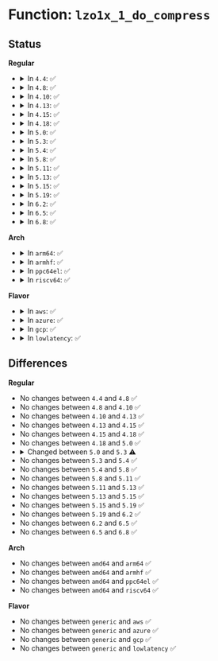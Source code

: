 # Function: <code>lzo1x_1_do_compress</code>

## Status
<b>Regular</b>
<ul>
<li>
<details>
<summary>In <code>4.4</code>: ✅</summary>

```c
size_t lzo1x_1_do_compress(const unsigned char *in, size_t in_len, unsigned char *out, size_t *out_len, size_t ti, void *wrkmem);
```

**Collision:** Unique Static

**Inline:** No

**Transformation:** False

**Instances:**

```
In lib/lzo/lzo1x_compress.c (ffffffff8140db90)
Location: lib/lzo/lzo1x_compress.c:21
Inline: False
Direct callers:
  - lib/lzo/lzo1x_compress.c:lzo1x_1_compress
```
**Symbols:**

```
ffffffff8140db90-ffffffff8140df0f: lzo1x_1_do_compress (STB_LOCAL)
```
</details>
</li>
<li>
<details>
<summary>In <code>4.8</code>: ✅</summary>

```c
size_t lzo1x_1_do_compress(const unsigned char *in, size_t in_len, unsigned char *out, size_t *out_len, size_t ti, void *wrkmem);
```

**Collision:** Unique Static

**Inline:** No

**Transformation:** False

**Instances:**

```
In lib/lzo/lzo1x_compress.c (ffffffff814558b0)
Location: lib/lzo/lzo1x_compress.c:21
Inline: False
Direct callers:
  - lib/lzo/lzo1x_compress.c:lzo1x_1_compress
```
**Symbols:**

```
ffffffff814558b0-ffffffff81455c4c: lzo1x_1_do_compress (STB_LOCAL)
```
</details>
</li>
<li>
<details>
<summary>In <code>4.10</code>: ✅</summary>

```c
size_t lzo1x_1_do_compress(const unsigned char *in, size_t in_len, unsigned char *out, size_t *out_len, size_t ti, void *wrkmem);
```

**Collision:** Unique Static

**Inline:** No

**Transformation:** False

**Instances:**

```
In lib/lzo/lzo1x_compress.c (ffffffff81474270)
Location: lib/lzo/lzo1x_compress.c:21
Inline: False
Direct callers:
  - lib/lzo/lzo1x_compress.c:lzo1x_1_compress
```
**Symbols:**

```
ffffffff81474270-ffffffff8147460c: lzo1x_1_do_compress (STB_LOCAL)
```
</details>
</li>
<li>
<details>
<summary>In <code>4.13</code>: ✅</summary>

```c
size_t lzo1x_1_do_compress(const unsigned char *in, size_t in_len, unsigned char *out, size_t *out_len, size_t ti, void *wrkmem);
```

**Collision:** Unique Static

**Inline:** No

**Transformation:** False

**Instances:**

```
In lib/lzo/lzo1x_compress.c (ffffffff81479570)
Location: lib/lzo/lzo1x_compress.c:21
Inline: False
Direct callers:
  - lib/lzo/lzo1x_compress.c:lzo1x_1_compress
```
**Symbols:**

```
ffffffff81479570-ffffffff814798ea: lzo1x_1_do_compress (STB_LOCAL)
```
</details>
</li>
<li>
<details>
<summary>In <code>4.15</code>: ✅</summary>

```c
size_t lzo1x_1_do_compress(const unsigned char *in, size_t in_len, unsigned char *out, size_t *out_len, size_t ti, void *wrkmem);
```

**Collision:** Unique Static

**Inline:** No

**Transformation:** False

**Instances:**

```
In lib/lzo/lzo1x_compress.c (ffffffff814a6910)
Location: lib/lzo/lzo1x_compress.c:21
Inline: False
Direct callers:
  - lib/lzo/lzo1x_compress.c:lzo1x_1_compress
```
**Symbols:**

```
ffffffff814a6910-ffffffff814a6c8a: lzo1x_1_do_compress (STB_LOCAL)
```
</details>
</li>
<li>
<details>
<summary>In <code>4.18</code>: ✅</summary>

```c
size_t lzo1x_1_do_compress(const unsigned char *in, size_t in_len, unsigned char *out, size_t *out_len, size_t ti, void *wrkmem);
```

**Collision:** Unique Static

**Inline:** No

**Transformation:** False

**Instances:**

```
In lib/lzo/lzo1x_compress.c (ffffffff814dbdc0)
Location: lib/lzo/lzo1x_compress.c:21
Inline: False
Direct callers:
  - lib/lzo/lzo1x_compress.c:lzo1x_1_compress
```
**Symbols:**

```
ffffffff814dbdc0-ffffffff814dc129: lzo1x_1_do_compress (STB_LOCAL)
```
</details>
</li>
<li>
<details>
<summary>In <code>5.0</code>: ✅</summary>

```c
size_t lzo1x_1_do_compress(const unsigned char *in, size_t in_len, unsigned char *out, size_t *out_len, size_t ti, void *wrkmem);
```

**Collision:** Unique Static

**Inline:** No

**Transformation:** False

**Instances:**

```
In lib/lzo/lzo1x_compress.c (ffffffff814f0830)
Location: lib/lzo/lzo1x_compress.c:21
Inline: False
Direct callers:
  - lib/lzo/lzo1x_compress.c:lzo1x_1_compress
```
**Symbols:**

```
ffffffff814f0830-ffffffff814f0b99: lzo1x_1_do_compress (STB_LOCAL)
```
</details>
</li>
<li>
<details>
<summary>In <code>5.3</code>: ✅</summary>

```c
size_t lzo1x_1_do_compress(const unsigned char *in, size_t in_len, unsigned char *out, size_t *out_len, size_t ti, void *wrkmem, signed char *state_offset, const unsigned char bitstream_version);
```

**Collision:** Unique Static

**Inline:** No

**Transformation:** False

**Instances:**

```
In lib/lzo/lzo1x_compress.c (ffffffff8151d590)
Location: lib/lzo/lzo1x_compress.c:22
Inline: False
Direct callers:
  - lib/lzo/lzo1x_compress.c:lzogeneric1x_1_compress
```
**Symbols:**

```
ffffffff8151d590-ffffffff8151d9d3: lzo1x_1_do_compress (STB_LOCAL)
```
</details>
</li>
<li>
<details>
<summary>In <code>5.4</code>: ✅</summary>

```c
size_t lzo1x_1_do_compress(const unsigned char *in, size_t in_len, unsigned char *out, size_t *out_len, size_t ti, void *wrkmem, signed char *state_offset, const unsigned char bitstream_version);
```

**Collision:** Unique Static

**Inline:** No

**Transformation:** False

**Instances:**

```
In lib/lzo/lzo1x_compress.c (ffffffff8153e420)
Location: lib/lzo/lzo1x_compress.c:22
Inline: False
Direct callers:
  - lib/lzo/lzo1x_compress.c:lzogeneric1x_1_compress
```
**Symbols:**

```
ffffffff8153e420-ffffffff8153e863: lzo1x_1_do_compress (STB_LOCAL)
```
</details>
</li>
<li>
<details>
<summary>In <code>5.8</code>: ✅</summary>

```c
size_t lzo1x_1_do_compress(const unsigned char *in, size_t in_len, unsigned char *out, size_t *out_len, size_t ti, void *wrkmem, signed char *state_offset, const unsigned char bitstream_version);
```

**Collision:** Unique Static

**Inline:** No

**Transformation:** False

**Instances:**

```
In lib/lzo/lzo1x_compress.c (ffffffff815a2a30)
Location: lib/lzo/lzo1x_compress.c:22
Inline: False
Direct callers:
  - lib/lzo/lzo1x_compress.c:lzogeneric1x_1_compress
```
**Symbols:**

```
ffffffff815a2a30-ffffffff815a2ebc: lzo1x_1_do_compress (STB_LOCAL)
```
</details>
</li>
<li>
<details>
<summary>In <code>5.11</code>: ✅</summary>

```c
size_t lzo1x_1_do_compress(const unsigned char *in, size_t in_len, unsigned char *out, size_t *out_len, size_t ti, void *wrkmem, signed char *state_offset, const unsigned char bitstream_version);
```

**Collision:** Unique Static

**Inline:** No

**Transformation:** False

**Instances:**

```
In lib/lzo/lzo1x_compress.c (ffffffff815be530)
Location: lib/lzo/lzo1x_compress.c:22
Inline: False
Direct callers:
  - lib/lzo/lzo1x_compress.c:lzogeneric1x_1_compress
```
**Symbols:**

```
ffffffff815be530-ffffffff815be9c1: lzo1x_1_do_compress (STB_LOCAL)
```
</details>
</li>
<li>
<details>
<summary>In <code>5.13</code>: ✅</summary>

```c
size_t lzo1x_1_do_compress(const unsigned char *in, size_t in_len, unsigned char *out, size_t *out_len, size_t ti, void *wrkmem, signed char *state_offset, const unsigned char bitstream_version);
```

**Collision:** Unique Static

**Inline:** No

**Transformation:** False

**Instances:**

```
In lib/lzo/lzo1x_compress.c (ffffffff815c91b0)
Location: lib/lzo/lzo1x_compress.c:22
Inline: False
Direct callers:
  - lib/lzo/lzo1x_compress.c:lzogeneric1x_1_compress
```
**Symbols:**

```
ffffffff815c91b0-ffffffff815c9645: lzo1x_1_do_compress (STB_LOCAL)
```
</details>
</li>
<li>
<details>
<summary>In <code>5.15</code>: ✅</summary>

```c
size_t lzo1x_1_do_compress(const unsigned char *in, size_t in_len, unsigned char *out, size_t *out_len, size_t ti, void *wrkmem, signed char *state_offset, const unsigned char bitstream_version);
```

**Collision:** Unique Static

**Inline:** No

**Transformation:** False

**Instances:**

```
In lib/lzo/lzo1x_compress.c (ffffffff81633680)
Location: lib/lzo/lzo1x_compress.c:22
Inline: False
Direct callers:
  - lib/lzo/lzo1x_compress.c:lzogeneric1x_1_compress
```
**Symbols:**

```
ffffffff81633680-ffffffff81633b13: lzo1x_1_do_compress (STB_LOCAL)
```
</details>
</li>
<li>
<details>
<summary>In <code>5.19</code>: ✅</summary>

```c
size_t lzo1x_1_do_compress(const unsigned char *in, size_t in_len, unsigned char *out, size_t *out_len, size_t ti, void *wrkmem, signed char *state_offset, const unsigned char bitstream_version);
```

**Collision:** Unique Static

**Inline:** No

**Transformation:** False

**Instances:**

```
In lib/lzo/lzo1x_compress.c (ffffffff817051e0)
Location: lib/lzo/lzo1x_compress.c:22
Inline: False
Direct callers:
  - lib/lzo/lzo1x_compress.c:lzogeneric1x_1_compress
```
**Symbols:**

```
ffffffff817051e0-ffffffff817056a0: lzo1x_1_do_compress (STB_LOCAL)
```
</details>
</li>
<li>
<details>
<summary>In <code>6.2</code>: ✅</summary>

```c
size_t lzo1x_1_do_compress(const unsigned char *in, size_t in_len, unsigned char *out, size_t *out_len, size_t ti, void *wrkmem, signed char *state_offset, const unsigned char bitstream_version);
```

**Collision:** Unique Static

**Inline:** No

**Transformation:** False

**Instances:**

```
In lib/lzo/lzo1x_compress.c (ffffffff817f7e20)
Location: lib/lzo/lzo1x_compress.c:22
Inline: False
Direct callers:
  - lib/lzo/lzo1x_compress.c:lzogeneric1x_1_compress
```
**Symbols:**

```
ffffffff817f7e20-ffffffff817f82e0: lzo1x_1_do_compress (STB_LOCAL)
```
</details>
</li>
<li>
<details>
<summary>In <code>6.5</code>: ✅</summary>

```c
size_t lzo1x_1_do_compress(const unsigned char *in, size_t in_len, unsigned char *out, size_t *out_len, size_t ti, void *wrkmem, signed char *state_offset, const unsigned char bitstream_version);
```

**Collision:** Unique Static

**Inline:** No

**Transformation:** False

**Instances:**

```
In lib/lzo/lzo1x_compress.c (ffffffff81838210)
Location: lib/lzo/lzo1x_compress.c:22
Inline: False
Direct callers:
  - lib/lzo/lzo1x_compress.c:lzogeneric1x_1_compress
```
**Symbols:**

```
ffffffff81838210-ffffffff818386cc: lzo1x_1_do_compress (STB_LOCAL)
```
</details>
</li>
<li>
<details>
<summary>In <code>6.8</code>: ✅</summary>

```c
size_t lzo1x_1_do_compress(const unsigned char *in, size_t in_len, unsigned char *out, size_t *out_len, size_t ti, void *wrkmem, signed char *state_offset, const unsigned char bitstream_version);
```

**Collision:** Unique Static

**Inline:** No

**Transformation:** False

**Instances:**

```
In lib/lzo/lzo1x_compress.c (ffffffff81889dd0)
Location: lib/lzo/lzo1x_compress.c:22
Inline: False
Direct callers:
  - lib/lzo/lzo1x_compress.c:lzogeneric1x_1_compress
```
**Symbols:**

```
ffffffff81889dd0-ffffffff8188a28c: lzo1x_1_do_compress (STB_LOCAL)
```
</details>
</li>
</ul>
<b>Arch</b>
<ul>
<li>
<details>
<summary>In <code>arm64</code>: ✅</summary>

```c
size_t lzo1x_1_do_compress(const unsigned char *in, size_t in_len, unsigned char *out, size_t *out_len, size_t ti, void *wrkmem, signed char *state_offset, const unsigned char bitstream_version);
```

**Collision:** Unique Static

**Inline:** No

**Transformation:** False

**Instances:**

```
In lib/lzo/lzo1x_compress.c (ffff80001064aac8)
Location: lib/lzo/lzo1x_compress.c:22
Inline: False
Direct callers:
  - lib/lzo/lzo1x_compress.c:lzogeneric1x_1_compress
```
**Symbols:**

```
ffff80001064aac8-ffff80001064af24: lzo1x_1_do_compress (STB_LOCAL)
```
</details>
</li>
<li>
<details>
<summary>In <code>armhf</code>: ✅</summary>

```c
size_t lzo1x_1_do_compress(const unsigned char *in, size_t in_len, unsigned char *out, size_t *out_len, size_t ti, void *wrkmem, signed char *state_offset, const unsigned char bitstream_version);
```

**Collision:** Unique Static

**Inline:** No

**Transformation:** False

**Instances:**

```
In lib/lzo/lzo1x_compress.c (c07f6140)
Location: lib/lzo/lzo1x_compress.c:22
Inline: False
Direct callers:
  - lib/lzo/lzo1x_compress.c:lzogeneric1x_1_compress
```
**Symbols:**

```
c07f6140-c07f6638: lzo1x_1_do_compress (STB_LOCAL)
```
</details>
</li>
<li>
<details>
<summary>In <code>ppc64el</code>: ✅</summary>

```c
size_t lzo1x_1_do_compress(const unsigned char *in, size_t in_len, unsigned char *out, size_t *out_len, size_t ti, void *wrkmem, signed char *state_offset, const unsigned char bitstream_version);
```

**Collision:** Unique Static

**Inline:** No

**Transformation:** False

**Instances:**

```
In lib/lzo/lzo1x_compress.c (c0000000007f8830)
Location: lib/lzo/lzo1x_compress.c:22
Inline: False
Direct callers:
  - lib/lzo/lzo1x_compress.c:lzogeneric1x_1_compress
```
**Symbols:**

```
c0000000007f8830-c0000000007f8e58: lzo1x_1_do_compress (STB_LOCAL)
```
</details>
</li>
<li>
<details>
<summary>In <code>riscv64</code>: ✅</summary>

```c
size_t lzo1x_1_do_compress(const unsigned char *in, size_t in_len, unsigned char *out, size_t *out_len, size_t ti, void *wrkmem, signed char *state_offset, const unsigned char bitstream_version);
```

**Collision:** Unique Static

**Inline:** No

**Transformation:** False

**Instances:**

```
In lib/lzo/lzo1x_compress.c (ffffffe000476956)
Location: lib/lzo/lzo1x_compress.c:22
Inline: False
Direct callers:
  - lib/lzo/lzo1x_compress.c:lzogeneric1x_1_compress
```
**Symbols:**

```
ffffffe000476956-ffffffe000477054: lzo1x_1_do_compress (STB_LOCAL)
```
</details>
</li>
</ul>
<b>Flavor</b>
<ul>
<li>
<details>
<summary>In <code>aws</code>: ✅</summary>

```c
size_t lzo1x_1_do_compress(const unsigned char *in, size_t in_len, unsigned char *out, size_t *out_len, size_t ti, void *wrkmem, signed char *state_offset, const unsigned char bitstream_version);
```

**Collision:** Unique Static

**Inline:** No

**Transformation:** False

**Instances:**

```
In lib/lzo/lzo1x_compress.c (ffffffff81536a00)
Location: lib/lzo/lzo1x_compress.c:22
Inline: False
Direct callers:
  - lib/lzo/lzo1x_compress.c:lzogeneric1x_1_compress
```
**Symbols:**

```
ffffffff81536a00-ffffffff81536e43: lzo1x_1_do_compress (STB_LOCAL)
```
</details>
</li>
<li>
<details>
<summary>In <code>azure</code>: ✅</summary>

```c
size_t lzo1x_1_do_compress(const unsigned char *in, size_t in_len, unsigned char *out, size_t *out_len, size_t ti, void *wrkmem, signed char *state_offset, const unsigned char bitstream_version);
```

**Collision:** Unique Static

**Inline:** No

**Transformation:** False

**Instances:**

```
In lib/lzo/lzo1x_compress.c (ffffffff81526ce0)
Location: lib/lzo/lzo1x_compress.c:22
Inline: False
Direct callers:
  - lib/lzo/lzo1x_compress.c:lzogeneric1x_1_compress
```
**Symbols:**

```
ffffffff81526ce0-ffffffff81527123: lzo1x_1_do_compress (STB_LOCAL)
```
</details>
</li>
<li>
<details>
<summary>In <code>gcp</code>: ✅</summary>

```c
size_t lzo1x_1_do_compress(const unsigned char *in, size_t in_len, unsigned char *out, size_t *out_len, size_t ti, void *wrkmem, signed char *state_offset, const unsigned char bitstream_version);
```

**Collision:** Unique Static

**Inline:** No

**Transformation:** False

**Instances:**

```
In lib/lzo/lzo1x_compress.c (ffffffff81532740)
Location: lib/lzo/lzo1x_compress.c:22
Inline: False
Direct callers:
  - lib/lzo/lzo1x_compress.c:lzogeneric1x_1_compress
```
**Symbols:**

```
ffffffff81532740-ffffffff81532b83: lzo1x_1_do_compress (STB_LOCAL)
```
</details>
</li>
<li>
<details>
<summary>In <code>lowlatency</code>: ✅</summary>

```c
size_t lzo1x_1_do_compress(const unsigned char *in, size_t in_len, unsigned char *out, size_t *out_len, size_t ti, void *wrkmem, signed char *state_offset, const unsigned char bitstream_version);
```

**Collision:** Unique Static

**Inline:** No

**Transformation:** False

**Instances:**

```
In lib/lzo/lzo1x_compress.c (ffffffff8154c570)
Location: lib/lzo/lzo1x_compress.c:22
Inline: False
Direct callers:
  - lib/lzo/lzo1x_compress.c:lzogeneric1x_1_compress
```
**Symbols:**

```
ffffffff8154c570-ffffffff8154c9b3: lzo1x_1_do_compress (STB_LOCAL)
```
</details>
</li>
</ul>

## Differences
<b>Regular</b>
<ul>
<li>
No changes between <code>4.4</code> and <code>4.8</code> ✅
</li>
<li>
No changes between <code>4.8</code> and <code>4.10</code> ✅
</li>
<li>
No changes between <code>4.10</code> and <code>4.13</code> ✅
</li>
<li>
No changes between <code>4.13</code> and <code>4.15</code> ✅
</li>
<li>
No changes between <code>4.15</code> and <code>4.18</code> ✅
</li>
<li>
No changes between <code>4.18</code> and <code>5.0</code> ✅
</li>
<li>
<details>
<summary>Changed between <code>5.0</code> and <code>5.3</code> ⚠️</summary>
<ul>
<li>
<b>Param added. </b>
<code>signed char *state_offset</code>
</li>
<li>
<b>Param added. </b>
<code>const unsigned char bitstream_version</code>
</li>
</ul>
</details>
</li>
<li>
No changes between <code>5.3</code> and <code>5.4</code> ✅
</li>
<li>
No changes between <code>5.4</code> and <code>5.8</code> ✅
</li>
<li>
No changes between <code>5.8</code> and <code>5.11</code> ✅
</li>
<li>
No changes between <code>5.11</code> and <code>5.13</code> ✅
</li>
<li>
No changes between <code>5.13</code> and <code>5.15</code> ✅
</li>
<li>
No changes between <code>5.15</code> and <code>5.19</code> ✅
</li>
<li>
No changes between <code>5.19</code> and <code>6.2</code> ✅
</li>
<li>
No changes between <code>6.2</code> and <code>6.5</code> ✅
</li>
<li>
No changes between <code>6.5</code> and <code>6.8</code> ✅
</li>
</ul>
<b>Arch</b>
<ul>
<li>
No changes between <code>amd64</code> and <code>arm64</code> ✅
</li>
<li>
No changes between <code>amd64</code> and <code>armhf</code> ✅
</li>
<li>
No changes between <code>amd64</code> and <code>ppc64el</code> ✅
</li>
<li>
No changes between <code>amd64</code> and <code>riscv64</code> ✅
</li>
</ul>
<b>Flavor</b>
<ul>
<li>
No changes between <code>generic</code> and <code>aws</code> ✅
</li>
<li>
No changes between <code>generic</code> and <code>azure</code> ✅
</li>
<li>
No changes between <code>generic</code> and <code>gcp</code> ✅
</li>
<li>
No changes between <code>generic</code> and <code>lowlatency</code> ✅
</li>
</ul>
